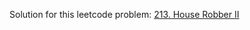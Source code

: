 Solution for this leetcode problem: [213. House Robber II](https://leetcode.com/problems/house-robber-ii/)
